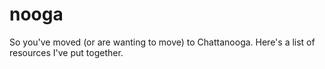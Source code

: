 # nooga
So you've moved (or are wanting to move) to Chattanooga. Here's a list of resources I've put together.
